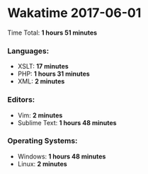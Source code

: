 # Wakatime 2017-06-01

Time Total: **1 hours 51 minutes**

### Languages:
- XSLT: **17 minutes** 
- PHP: **1 hours 31 minutes** 
- XML: **2 minutes** 

### Editors:
- Vim: **2 minutes** 
- Sublime Text: **1 hours 48 minutes** 

### Operating Systems:
- Windows: **1 hours 48 minutes** 
- Linux: **2 minutes** 

